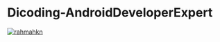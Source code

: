 # Dicoding-AndroidDeveloperExpert

[![rahmahkn](https://circleci.com/gh/rahmahkn/Dicoding-AndroidDeveloperExpert.svg?style=svg)](https://circleci.com/gh/rahmahkn/Dicoding-AndroidDeveloperExpert)
